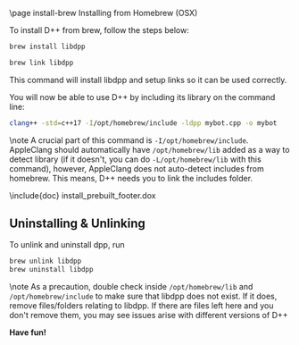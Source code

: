 \page install-brew Installing from Homebrew (OSX)

To install D++ from brew, follow the steps below:

```bash
brew install libdpp

brew link libdpp
```

This command will install libdpp and setup links so it can be used correctly.

You will now be able to use D++ by including its library on the command line:

```bash
clang++ -std=c++17 -I/opt/homebrew/include -ldpp mybot.cpp -o mybot
```

\note A crucial part of this command is `-I/opt/homebrew/include`. AppleClang should automatically have `/opt/homebrew/lib` added as a way to detect library (if it doesn't, you can do `-L/opt/homebrew/lib` with this command), however, AppleClang does not auto-detect includes from homebrew. This means, D++ needs you to link the includes folder.

\include{doc} install_prebuilt_footer.dox

## Uninstalling & Unlinking

To unlink and uninstall dpp, run
```bash
brew unlink libdpp
brew uninstall libdpp
```

\note As a precaution, double check inside `/opt/homebrew/lib` and `/opt/homebrew/include` to make sure that libdpp does not exist. If it does, remove files/folders relating to libdpp. If there are files left here and you don't remove them, you may see issues arise with different versions of D++

**Have fun!**